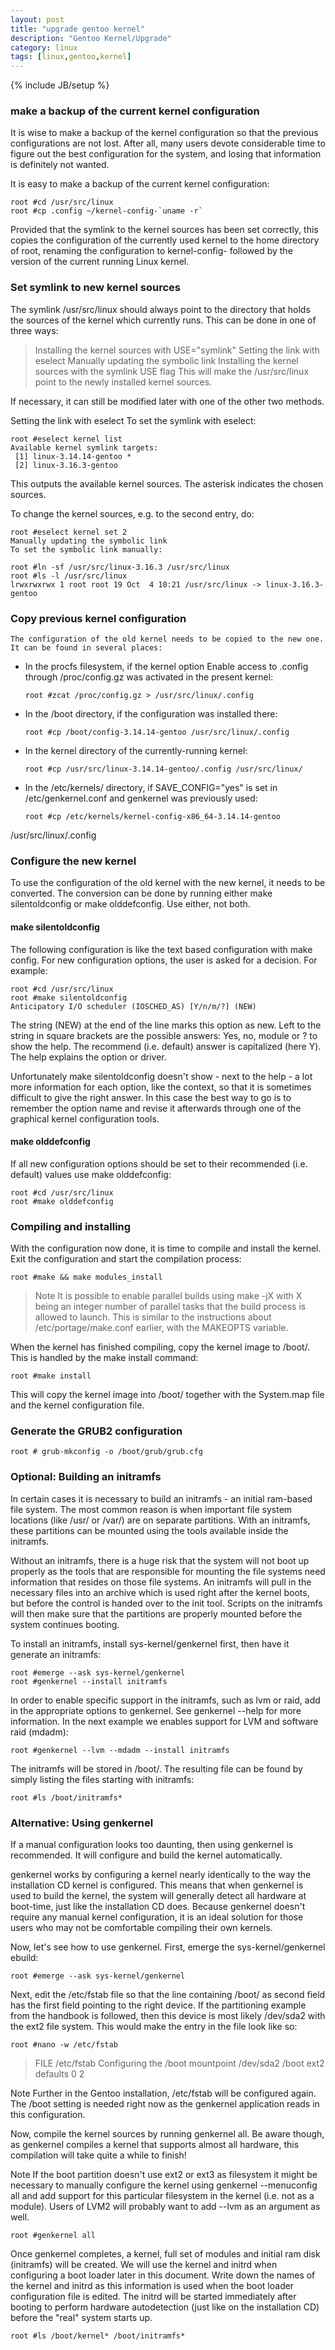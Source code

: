 ```yaml
---
layout: post
title: "upgrade gentoo kernel"
description: "Gentoo Kernel/Upgrade"
category: linux 
tags: [linux,gentoo,kernel]
---
```

{% include JB/setup %}

### make a backup of the current kernel configuration

It is wise to make a backup of the kernel configuration so that the previous
configurations are not lost. After all, many users devote considerable time to
figure out the best configuration for the system, and losing that information
is definitely not wanted.

It is easy to make a backup of the current kernel configuration:

    root #cd /usr/src/linux
    root #cp .config ~/kernel-config-`uname -r`

Provided that the symlink to the kernel sources has been set correctly, this
copies the configuration of the currently used kernel to the home directory of
root, renaming the configuration to kernel-config- followed by the version of
the current running Linux kernel.

### Set symlink to new kernel sources

The symlink /usr/src/linux should always point to the directory that holds the
sources of the kernel which currently runs. This can be done in one of three
ways:

>Installing the kernel sources with USE="symlink"
Setting the link with eselect
Manually updating the symbolic link
Installing the kernel sources with the symlink USE flag
This will make the /usr/src/linux point to the newly installed kernel sources.

If necessary, it can still be modified later with one of the other two methods.

Setting the link with eselect
To set the symlink with eselect:

    root #eselect kernel list
    Available kernel symlink targets:
     [1] linux-3.14.14-gentoo *
     [2] linux-3.16.3-gentoo

  This outputs the available kernel sources. The asterisk indicates the chosen
  sources.

  To change the kernel sources, e.g. to the second entry, do:

    root #eselect kernel set 2
    Manually updating the symbolic link
    To set the symbolic link manually:

    root #ln -sf /usr/src/linux-3.16.3 /usr/src/linux
    root #ls -l /usr/src/linux
    lrwxrwxrwx 1 root root 19 Oct  4 10:21 /usr/src/linux -> linux-3.16.3-gentoo
    
### Copy previous kernel configuration
    The configuration of the old kernel needs to be copied to the new one. It can be found in several places:

  * In the procfs filesystem, if the kernel option Enable access to .config
  through /proc/config.gz was activated in the present kernel:


        root #zcat /proc/config.gz > /usr/src/linux/.config


  * In the /boot directory, if the configuration was installed there:


        root #cp /boot/config-3.14.14-gentoo /usr/src/linux/.config

  * In the kernel directory of the currently-running kernel:


        root #cp /usr/src/linux-3.14.14-gentoo/.config /usr/src/linux/

  * In the /etc/kernels/ directory, if SAVE_CONFIG="yes" is set in
  /etc/genkernel.conf and genkernel was previously used:
    

        root #cp /etc/kernels/kernel-config-x86_64-3.14.14-gentoo
  /usr/src/linux/.config
    
### Configure the new kernel
  To use the configuration of the old kernel with the new kernel, it needs to
  be converted. The conversion can be done by running either make
  silentoldconfig or make olddefconfig. Use either, not both.

####  make silentoldconfig
  The following configuration is like the text based configuration with make
  config. For new configuration options, the user is asked for a decision. For
  example:

    root #cd /usr/src/linux
    root #make silentoldconfig
    Anticipatory I/O scheduler (IOSCHED_AS) [Y/n/m/?] (NEW)

  The string (NEW) at the end of the line marks this option as new. Left to the
  string in square brackets are the possible answers: Yes, no, module or ? to
  show the help. The recommend (i.e. default) answer is capitalized (here Y).
  The help explains the option or driver.

  Unfortunately make silentoldconfig doesn't show - next to the help - a lot
  more information for each option, like the context, so that it is sometimes
  difficult to give the right answer. In this case the best way to go is to
  remember the option name and revise it afterwards through one of the
  graphical kernel configuration tools.

#### make olddefconfig
  If all new configuration options should be set to their recommended (i.e.
  default) values use make olddefconfig:

    root #cd /usr/src/linux
    root #make olddefconfig

### Compiling and installing
With the configuration now done, it is time to compile and install the kernel.
Exit the configuration and start the compilation process:

    root #make && make modules_install

 >Note
 >It is possible to enable parallel builds using make -jX with X being an
 integer number of parallel tasks that the build process is allowed to launch.
 This is similar to the instructions about /etc/portage/make.conf earlier, with
 the MAKEOPTS variable.

 When the kernel has finished compiling, copy the kernel image to /boot/. This
 is handled by the make install command:

    root #make install

 This will copy the kernel image into /boot/ together with the System.map file
 and the kernel configuration file.

### Generate the GRUB2 configuration

    root # grub-mkconfig -o /boot/grub/grub.cfg

### Optional: Building an initramfs

In certain cases it is necessary to build an initramfs - an initial ram-based
file system. The most common reason is when important file system locations
(like /usr/ or /var/) are on separate partitions. With an initramfs, these
partitions can be mounted using the tools available inside the initramfs.

Without an initramfs, there is a huge risk that the system will not boot up
properly as the tools that are responsible for mounting the file systems need
information that resides on those file systems. An initramfs will pull in the
necessary files into an archive which is used right after the kernel boots, but
before the control is handed over to the init tool. Scripts on the initramfs
will then make sure that the partitions are properly mounted before the system
continues booting.

To install an initramfs, install sys-kernel/genkernel first, then have it
generate an initramfs:

    root #emerge --ask sys-kernel/genkernel
    root #genkernel --install initramfs

In order to enable specific support in the initramfs, such as lvm or raid, add
in the appropriate options to genkernel. See genkernel --help for more
information. In the next example we enables support for LVM and software raid
(mdadm):

    root #genkernel --lvm --mdadm --install initramfs

The initramfs will be stored in /boot/. The resulting file can be found by
simply listing the files starting with initramfs:

    root #ls /boot/initramfs*

### Alternative: Using genkernel

If a manual configuration looks too daunting, then using genkernel is
recommended. It will configure and build the kernel automatically.

genkernel works by configuring a kernel nearly identically to the way the
installation CD kernel is configured. This means that when genkernel is used to
build the kernel, the system will generally detect all hardware at boot-time,
just like the installation CD does. Because genkernel doesn't require any
manual kernel configuration, it is an ideal solution for those users who may
not be comfortable compiling their own kernels.

Now, let's see how to use genkernel. First, emerge the sys-kernel/genkernel
ebuild:

    root #emerge --ask sys-kernel/genkernel

Next, edit the /etc/fstab file so that the line containing /boot/ as second
field has the first field pointing to the right device. If the partitioning
example from the handbook is followed, then this device is most likely
/dev/sda2 with the ext2 file system. This would make the entry in the file look
like so:

    root #nano -w /etc/fstab

>FILE /etc/fstab Configuring the /boot mountpoint
>/dev/sda2   /boot   ext2    defaults    0 2

Note
Further in the Gentoo installation, /etc/fstab will be configured again. The
/boot setting is needed right now as the genkernel application reads in this
configuration.

Now, compile the kernel sources by running genkernel all. Be aware though, as
genkernel compiles a kernel that supports almost all hardware, this compilation
will take quite a while to finish!

Note
If the boot partition doesn't use ext2 or ext3 as filesystem it might be
necessary to manually configure the kernel using genkernel --menuconfig all and
add support for this particular filesystem in the kernel (i.e. not as a
module). Users of LVM2 will probably want to add --lvm as an argument as well.

    root #genkernel all

Once genkernel completes, a kernel, full set of modules and initial ram disk
(initramfs) will be created. We will use the kernel and initrd when configuring
a boot loader later in this document. Write down the names of the kernel and
initrd as this information is used when the boot loader configuration file is
edited. The initrd will be started immediately after booting to perform
hardware autodetection (just like on the installation CD) before the "real"
system starts up.

    root #ls /boot/kernel* /boot/initramfs*
